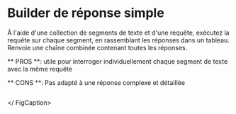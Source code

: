 # Builder de réponse simple

À l'aide d'une collection de segments de texte et d'une requête, exécutez la requête sur chaque segment, en rassemblant les réponses dans un tableau. Renvoie une chaîne combinée contenant toutes les réponses.

** PROS **: utile pour interroger individuellement chaque segment de texte avec la même requête

** CONS **: Pas adapté à une réponse complexe et détaillée

<gigne> <img src = "../../../. GitBook / Assets / Image (8) (1) (1) (1) (1) (1) (1) (2) (1) .png" alt = ""> <figCaption> </ FigCaption> </pigucial>

